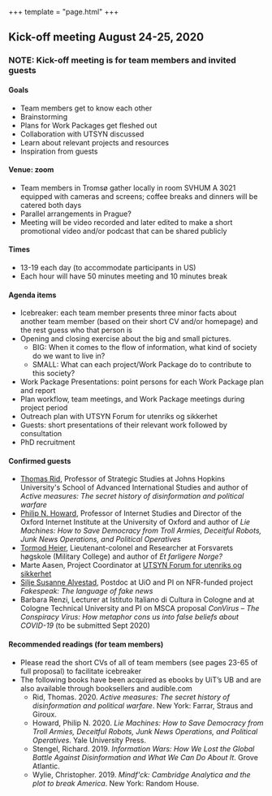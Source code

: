 +++
template = "page.html"
+++

## Kick-off meeting August 24-25, 2020

### NOTE: Kick-off meeting is for team members and invited guests

#### Goals

- Team members get to know each other
- Brainstorming
- Plans for Work Packages get fleshed out
- Collaboration with UTSYN discussed
- Learn about relevant projects and resources
- Inspiration from guests

#### Venue: zoom

- Team members in Tromsø gather locally in room SVHUM A 3021 equipped with cameras and screens; coffee breaks and dinners will be catered both days 
- Parallel arrangements in Prague?
- Meeting will be video recorded and later edited to make a short promotional video and/or podcast that can be shared publicly

#### Times

- 13-19 each day (to accommodate participants in US)
- Each hour will have 50 minutes meeting and 10 minutes break


#### Agenda items

- Icebreaker: each team member
  presents three minor facts about another team
  member (based on their short CV and/or homepage) and the rest guess who that
  person is
- Opening and closing exercise about the big and small pictures.
  - BIG: When it comes to the flow of information, what kind of society do we want to live in?
  - SMALL: What can each project/Work Package do to contribute to this society?
- Work Package Presentations: point persons for each Work Package plan and report
- Plan workflow, team meetings, and Work Package meetings during project period
- Outreach plan with UTSYN Forum for utenriks og sikkerhet
- Guests: short presentations of their relevant work followed by consultation
- PhD recruitment

#### Confirmed guests

- [Thomas Rid](https://sais.jhu.edu/users/trid2), Professor of Strategic Studies at Johns Hopkins University's School of Advanced International Studies and author of *Active measures: The secret history of disinformation and political warfare*
- [Philip N. Howard](https://www.oii.ox.ac.uk/people/philip-howard/), Professor of Internet Studies and Director of the Oxford Internet Institute at the University of Oxford and author of *Lie Machines: How to Save Democracy from Troll Armies, Deceitful Robots, Junk News Operations, and Political Operatives*
- [Tormod Heier](https://forsvaret.no/hogskolene/forsvarets-hogskole/ansatte/ansatte/Heier%20Tormod), Lieutenant-colonel and Researcher at Forsvarets høgskole (Military College) and author of *Et farligere Norge?*
- Marte Aasen, Project Coordinator at [UTSYN Forum for utenriks og sikkerhet](https://www.prosjektutsyn.no/)
- [Silje Susanne Alvestad](https://www.hf.uio.no/ilos/personer/vit/susanas/), Postdoc at UiO and PI on NFR-funded project *Fakespeak: The language of fake news*
- Barbara Renzi, Lecturer at Istituto Italiano di Cultura in Cologne and at Cologne Technical University and PI on MSCA proposal *ConVirus – The Conspiracy Virus: How metaphor cons us into false beliefs about COVID-19* (to be submitted Sept 2020)

#### Recommended readings (for team members)

- Please read the short CVs of all of team members (see pages 23-65 of full proposal) to facilitate icebreaker
- The following books have been acquired as ebooks by UiT’s UB and are also available through booksellers and audible.com
  - Rid, Thomas. 2020. *Active measures: The secret history of disinformation and political warfare*. New York: Farrar, Straus and Giroux.
  - Howard, Philip N. 2020. *Lie Machines: How to Save Democracy from Troll Armies, Deceitful Robots, Junk News Operations, and Political Operatives*. Yale University Press.
  - Stengel, Richard. 2019. *Information Wars: How We Lost the Global Battle Against Disinformation and What We Can Do About It*. Grove Atlantic.
  - Wylie, Christopher. 2019. *Mindf'ck: Cambridge Analytica and the plot to break America*. New York: Random House.
